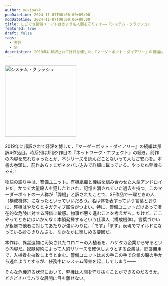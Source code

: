 ```yaml
---
author: yukisakk
pubDatetime: 2024-11-07T00:00:00+09:00
modDatetime: 2024-11-07T00:00:00+09:00
title: しごでき警備ユニットはきょうも人間を守ります——『システム・クラッシュ』
featured: true
draft: false
tags:
  - 書評
  - SF
description: 2019年に邦訳されて好評を博した、『マーダーボット・ダイアリー』の続編は邦訳4作品目。時系列は邦訳2作目の『ネットワーク・エフェクト』の続き。
---
```


<div style="margin: 20px 0">
<a href="https://www.amazon.co.jp/dp/4488780059/ref=nosim?tag=revbooks084-22" class="inline-block" style="margin: 0; padding: 0; border-width: 0;">
<img class="inline-block" src="https://images-na.ssl-images-amazon.com/images/P/4488780059.09.LZZZZZZZ.jpg" alt="システム・クラッシュ" style="width: 228px; height: auto; border-radius: 0; margin: 0; padding: 0;">
</a>
</div>

2019年に邦訳されて好評を博した、『マーダーボット・ダイアリー』の続編は邦訳4作品目。時系列は邦訳2作目の『ネットワーク・エフェクト』の続き。前作の内容を忘れちゃったとか、本シリーズを読んだことないって人もご安心を。本書の巻頭に、前作あらすじがネタバレ込みで詳細に載っている。やったね弊機ちゃん！

物語の語り手は、警備ユニット。有機組織と機械を組み合わせた人型アンドロイドだ。かつて大量殺人を犯したとされ、記憶を消されていた過去を持つ。このマーダーボットの一人称が「弊機」と訳されたことで、SF作品で一躍ときの人（構成機体）になったといっていいだろう。名は体を表すっていう言葉とおりに、弊機はやたらとネガティブ属性がつよい。特に、警備ユニットだけあって潜在的な危険に対する評価に敏感。物事が悪く進むことを考えがち。だけど、ここぞってときにはいかんなく本領発揮するという仕事人（構成機体）。言葉づかいが粗暴で他者に対してあたりが強いわりに、「です」「ます」表現でマイルドになっている妙ちきりんさも、なかなかに楽しめる要因だ。

本作は、異星遺物に汚染されたコロニーの入植者を、ハゲタカ企業から守るという内容だ。奴隷契約によって人的リソースを確保しようとする企業は、問答無用で、入植者を拉致しようと企む。警備ユニットはあの手この手で企業の魔の手から逃れようとするが、任務中にシステム障害を起こしてしまう——

そんな危機迫る状況において、弊機は人間を守り抜くことができるのだろうか。どきどきハラハラな展開に目を離せない。
